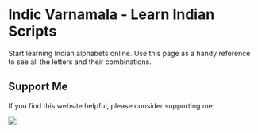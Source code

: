 # Indic Varnamala - Learn Indian Scripts

Start learning Indian alphabets online. Use this page as a handy reference to see all the letters and their combinations.

## Support Me

If you find this website helpful, please consider supporting me:

<a href="https://www.buymeacoffee.com/neerkoli"><img src="https://img.buymeacoffee.com/button-api/?text=Buy me a coffee&emoji=&slug=neerkoli&button_colour=FFDD00&font_colour=000000&font_family=Cookie&outline_colour=000000&coffee_colour=ffffff" /></a>
